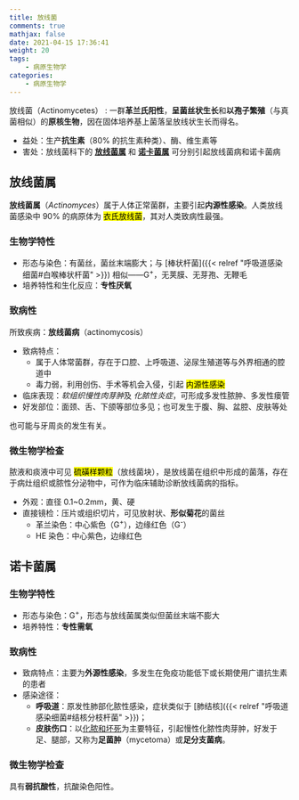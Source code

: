 ```yaml
---
title: 放线菌
comments: true
mathjax: false
date: 2021-04-15 17:36:41
weight: 20
tags:
    - 病原生物学
categories:
    - 病原生物学
---
```


放线菌（Actinomycetes）
: 一群**革兰氏阳性**，**呈菌丝状生长**和**以孢子繁殖**（与真菌相似）的**原核生物**，因在固体培养基上菌落呈放线状生长而得名。

- 益处：生产**抗生素**（80% 的抗生素种类）、酶、维生素等
- 害处：放线菌科下的 [**放线菌属**](#放线菌属) 和 [**诺卡菌属**](#诺卡菌属) 可分别引起放线菌病和诺卡菌病

<!--more-->

## 放线菌属

**放线菌属**（*Actinomyces*）属于人体正常菌群，主要引起**内源性感染**。人类放线菌感染中 90% 的病原体为 <mark>衣氏放线菌</mark>，其对人类致病性最强。

### 生物学特性

- 形态与染色：有菌丝，菌丝末端膨大；与 [棒状杆菌]({{< relref "呼吸道感染细菌#白喉棒状杆菌" >}}) 相似——G<sup>+</sup>，无荚膜、无芽孢、无鞭毛
- 培养特性和生化反应：**专性厌氧**

### 致病性

所致疾病：**放线菌病**（actinomycosis）
- 致病特点：
    - 属于人体常菌群，存在于口腔、上呼吸道、泌尿生殖道等与外界相通的腔道中
    - 毒力弱，利用创伤、手术等机会入侵，引起 <mark>内源性感染</mark>
- 临床表现：*软组织慢性肉芽肿*及 *化脓性炎症*，可形成多发性脓肿、多发性瘘管
- 好发部位：面颈、舌、下颌等部位多见；也可发生于腹、胸、盆腔、皮肤等处

也可能与牙周炎的发生有关。

### 微生物学检查

脓液和痰液中可见 <mark>硫磺样颗粒</mark>（放线菌块），是放线菌在组织中形成的菌落，存在于病灶组织或脓性分泌物中，可作为临床辅助诊断放线菌病的指标。
- 外观：直径 0.1~0.2mm，黄、硬
- 直接镜检：压片或组织切片，可见放射状、**形似菊花**的菌丝
    - 革兰染色：中心紫色（G<sup>+</sup>），边缘红色（G<sup>-</sup>）
    - HE 染色：中心紫色，边缘红色

## 诺卡菌属

### 生物学特性

- 形态与染色：G<sup>+</sup>，形态与放线菌属类似但菌丝末端不膨大
- 培养特性：**专性需氧**

### 致病性

- 致病特点：主要为**外源性感染**，多发生在免疫功能低下或长期使用广谱抗生素的患者
- 感染途径：
    - **呼吸道**：原发性肺部化脓性感染，症状类似于 [肺结核]({{< relref "呼吸道感染细菌#结核分枝杆菌" >}})；
    - **皮肤伤口**：以<ins>化脓和坏死</ins>为主要特征，引起慢性化脓性肉芽肿，好发于足、腿部，又称为**足菌肿**（mycetoma）或**足分支菌病**。

### 微生物学检查

具有**弱抗酸性**，抗酸染色阳性。
